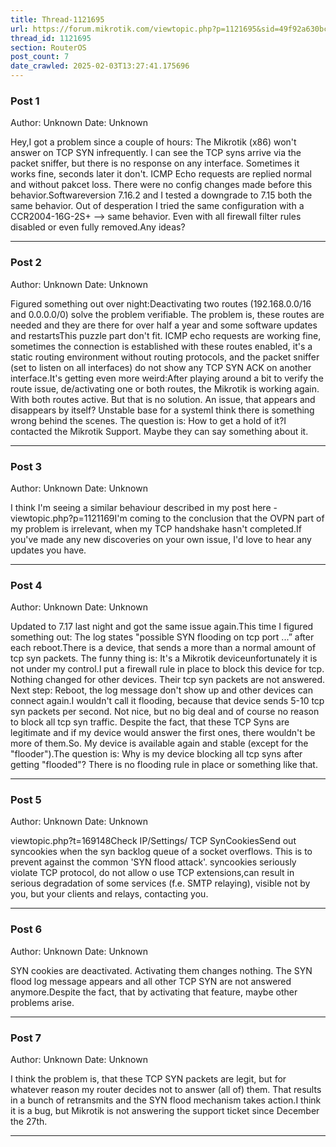 ```yaml
---
title: Thread-1121695
url: https://forum.mikrotik.com/viewtopic.php?p=1121695&sid=49f92a630bc7970d8ca50523be880e8f#p1121695
thread_id: 1121695
section: RouterOS
post_count: 7
date_crawled: 2025-02-03T13:27:41.175696
---
```


### Post 1
Author: Unknown
Date: Unknown

Hey,I got a problem since a couple of hours: The Mikrotik (x86) won't answer on TCP SYN infrequently. I can see the TCP syns arrive via the packet sniffer, but there is no response on any interface. Sometimes it works fine, seconds later it don't. ICMP Echo requests are replied normal and without pakcet loss. There were no config changes made before this behavior.Softwareversion 7.16.2 and I tested a downgrade to 7.15 both the same behavior. Out of desperation I tried the same configuration with a CCR2004-16G-2S+ --> same behavior. Even with all firewall filter rules disabled or even fully removed.Any ideas?

---
### Post 2
Author: Unknown
Date: Unknown

Figured something out over night:Deactivating two routes (192.168.0.0/16 and 0.0.0.0/0) solve the problem verifiable. The problem is, these routes are needed and they are there for over half a year and some software updates and restartsThis puzzle part don't fit. ICMP echo requests are working fine, sometimes the connection is established with these routes enabled, it's a static routing environment without routing protocols, and the packet sniffer (set to listen on all interfaces) do not show any TCP SYN ACK on another interface.It's getting even more weird:After playing around a bit to verify the route issue, de/activating one or both routes, the Mikrotik is working again. With both routes active. But that is no solution. An issue, that appears and disappears by itself? Unstable base for a systemI think there is something wrong behind the scenes. The question is: How to get a hold of it?I contacted the Mikrotik Support. Maybe they can say something about it.

---
### Post 3
Author: Unknown
Date: Unknown

I think I'm seeing a similar behaviour described in my post here -viewtopic.php?p=1121169I'm coming to the conclusion that the OVPN part of my problem is irrelevant, when my TCP handshake hasn't completed.If you've made any new discoveries on your own issue, I'd love to hear any updates you have.

---
### Post 4
Author: Unknown
Date: Unknown

Updated to 7.17 last night and got the same issue again.This time I figured something out: The log states "possible SYN flooding on tcp port ...” after each reboot.There is a device, that sends a more than a normal amount of tcp syn packets. The funny thing is: It's a Mikrotik deviceunfortunately it is not under my control.I put a firewall rule in place to block this device for tcp. Nothing changed for other devices. Their tcp syn packets are not answered. Next step: Reboot, the log message don't show up and other devices can connect again.I wouldn't call it flooding, because that device sends 5-10 tcp syn packets per second. Not nice, but no big deal and of course no reason to block all tcp syn traffic. Despite the fact, that these TCP Syns are legitimate and if my device would answer the first ones, there wouldn't be more of them.So. My device is available again and stable (except for the "flooder").The question is: Why is my device blocking all tcp syns after getting "flooded"? There is no flooding rule in place or something like that.

---
### Post 5
Author: Unknown
Date: Unknown

viewtopic.php?t=169148Check IP/Settings/ TCP SynCookiesSend out syncookies when the syn backlog queue of a socket overflows. This is to prevent against the common 'SYN flood attack'. syncookies seriously violate TCP protocol, do not allow o use TCP extensions,can result in serious degradation of some services (f.e. SMTP relaying), visible not by you, but your clients and relays, contacting you.

---
### Post 6
Author: Unknown
Date: Unknown

SYN cookies are deactivated. Activating them changes nothing. The SYN flood log message appears and all other TCP SYN are not answered anymore.Despite the fact, that by activating that feature, maybe other problems arise.

---
### Post 7
Author: Unknown
Date: Unknown

I think the problem is, that these TCP SYN packets are legit, but for whatever reason my router decides not to answer (all of) them. That results in a bunch of retransmits and the SYN flood mechanism takes action.I think it is a bug, but Mikrotik is not answering the support ticket since December the 27th.

---
